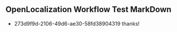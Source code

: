 ## OpenLocalization Workflow Test MarkDown
* 273d9f9d-2106-49d6-ae30-58fd38904319 
thanks!<!--HONumber=Mar16_HO4-->
